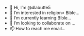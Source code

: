 - 👋 Hi, I’m @dlabutte5
- 👀 I’m interested in religion< Bible...
- 🌱 I’m currently learning Bible...
- 💞️ I’m looking to collaborate on ...
- 📫 How to reach me email...

<!---
dlabutte5/dlabutte5 is a ✨ special ✨ repository because its `README.md` (this file) appears on your GitHub profile.
You can click the Preview link to take a look at your changes.
--->
